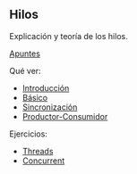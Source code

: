 ## Hilos

Explicación y teoría de los hilos.

[Apuntes](https://psp2dam.github.io/psp_pages/es/unit3/)

Qué ver:

- [Introducción](https://psp2dam.github.io/psp_pages/es/unit3/)
- [Básico](https://psp2dam.github.io/psp_pages/es/unit3/runnable.html)
- [Sincronización](https://psp2dam.github.io/psp_pages/es/unit3/synchronization.html)
- [Productor-Consumidor](https://psp2dam.github.io/psp_pages/es/unit3/producer-consumer.html)


Ejercicios:

- [Threads](01-threads.md)
- [Concurrent](02-concurrent.md)